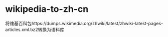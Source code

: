 # wikipedia-to-zh-cn
将维基百科包https://dumps.wikimedia.org/zhwiki/latest/zhwiki-latest-pages-articles.xml.bz2转换为语料库
